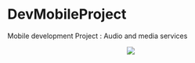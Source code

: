 # DevMobileProject

Mobile development Project : Audio and media services

<p align="center"><img src="spotify/webmobGif.gif" /></p>